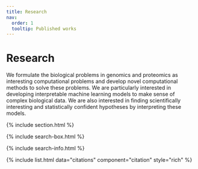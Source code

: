 ```yaml
---
title: Research
nav:
  order: 1
  tooltip: Published works
---
```


# <i class="fas fa-microscope"></i>Research

We formulate the biological problems in genomics and proteomics as interesting computational problems and develop novel computational methods to solve these problems. We are particularly interested in developing interpretable machine learning models to make sense of complex biological data. We are also interested in finding scientifically interesting and statistically confident hypotheses by interpreting these models.

{% include section.html %}

{% include search-box.html %}

{% include search-info.html %}

{% include list.html data="citations" component="citation" style="rich" %}

